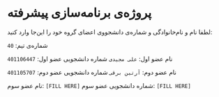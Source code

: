 # پروژه‌ی برنامه‌سازی پیشرفته
لطفا نام و نام‌خانوادگی و شماره‌ی دانشجووی اعضای گروه خود را این‌جا وارد کنید:

شماره‌ی تیم: `40`

نام عضو اول: `علی مجیدی`
شماره دانشجویی عضو اول: `401106447`

نام عضو دوم: `آرتین برقی`
شماره دانشجویی عضو دوم: `401105707`

نام عضو سوم: `[FILL HERE]`
شماره دانشجویی عضو سوم: `[FILL HERE]`
